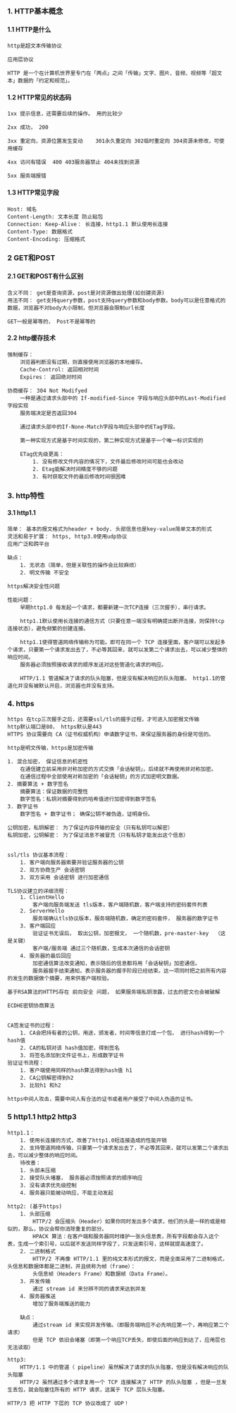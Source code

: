 ### 1. HTTP基本概念

#### 1.1 HTTP是什么

    http是超文本传输协议
    
    应用层协议

    HTTP 是一个在计算机世界里专门在「两点」之间「传输」文字、图片、音频、视频等「超文本」数据的「约定和规范」。

#### 1.2 HTTP常见的状态码

    1xx 提示信息，还需要后续的操作。 用的比较少

    2xx 成功， 200

    3xx 重定向，资源位置发生变动    301永久重定向 302临时重定向 304资源未修改，可使用缓存

    4xx 访问有错误  400 403服务器禁止 404未找到资源

    5xx 服务端报错   

#### 1.3 HTTP常见字段

    Host: 域名
    Content-Length: 文本长度 防止粘包
    Connection: Keep-Alive： 长连接，http1.1 默认使用长连接
    Content-Type: 数据格式
    Content-Encoding: 压缩格式


### 2 GET和POST

#### 2.1 GET和POST有什么区别

    含义不同： get是查询资源，post是对资源做出处理(如创建资源)
    用法不同： get支持query参数，post支持query参数和body参数。body可以是任意格式的数据，浏览器不对body大小限制，但浏览器会限制url长度
    
    GET一般是幂等的， Post不是幂等的

#### 2.2 http缓存技术

    强制缓存：
        浏览器判断没有过期，则直接使用浏览器的本地缓存。
        Cache-Control: 返回相对时间
        Expires： 返回绝对时间

    协商缓存： 304 Not Modifyed
        一种是通过请求头部中的 If-modified-Since 字段与响应头部中的Last-Modified字段实现
        服务端决定是否返回304

        通过请求头部中的If-None-Match字段与响应头部中的ETag字段。

        第一种实现方式是基于时间实现的，第二种实现方式是基于一个唯一标识实现的

        ETag优先级更高：
            1. 没有修改文件内容的情况下，文件最后修改时间可能也会改动
            2. Etag能解决时间精度不够的问题
            3. 有时获取文件的最后修改时间很困难
        

### 3. http特性
    
#### 3.1 http1.1
    简单： 基本的报文格式为header + body. 头部信息也是key-value简单文本的形式
    灵活和易于扩展： https, http3.0使用udp协议
    应用广泛和跨平台

    缺点：
        1. 无状态（简单，但是关联性的操作会比较麻烦）
        2. 明文传输 不安全

    https解决安全性问题

    性能问题：
        早期http1.0 每发起一个请求，都要新建一次TCP连接（三次握手），串行请求。

        http1.1默认使用长连接的通信方式（只要任意一端没有明确提出断开连接，则保持tcp连接状态），避免频繁的创建连接。

        http1.1使得管道网络传输称为可能。即可在同一个 TCP 连接里面，客户端可以发起多个请求，只要第一个请求发出去了，不必等其回来，就可以发第二个请求出去，可以减少整体的响应时间。
        服务器必须按照接收请求的顺序发送对这些管道化请求的响应。

        HTTP/1.1 管道解决了请求的队头阻塞，但是没有解决响应的队头阻塞。 http1.1的管道化并没有被默认开启，浏览器也并没有支持。

### 4. https

    https 在tcp三次握手之后，还需要ssl/tls的握手过程，才可进入加密报文传输
    http默认端口是80， https默认是443
    HTTPS 协议需要向 CA（证书权威机构）申请数字证书，来保证服务器的身份是可信的。

    http是明文传输，https是加密传输

    1. 混合加密， 保证信息的机密性
        在通信建立前采用非对称加密的方式交换「会话秘钥」，后续就不再使用非对称加密。
        在通信过程中全部使用对称加密的「会话秘钥」的方式加密明文数据。
    2. 摘要算法 + 数字签名
        摘要算法：保证数据的完整性
        数字签名：私钥对摘要得到的哈希值进行加密得到数字签名
    3. 数字证书
        数字签名 + 数字证书； 确保公钥不被伪造，证明身份。

    公钥加密，私钥解密： 为了保证内容传输的安全（只有私钥可以解密）
    私钥加密，公钥解密： 为了保证消息不被冒充（只有私钥才能发出这个信息）

    
    ssl/tls 协议基本流程：
        1. 客户端向服务器索要并验证服务器的公钥
        2. 双方协商生产 会话密钥
        3. 双方采用 会话密钥 进行加密通信

    TLS协议建立的详细流程：
        1. ClientHello
            客户端向服务端发送 tls版本，客户端随机数，客户端支持的密码套件列表
        2. ServerHello
            服务端确认tls协议版本，服务端随机数，确定的密码套件， 服务器的数字证书
        3. 客户端回应
            验证证书无误后， 取出公钥，加密报文， 一个随机数，pre-master-key  （这是关键）
            客户端/服务端 通过三个随机数，生成本次通信的会话密钥
        4. 服务器的最后回应
            加密通信算法改变通知，表示随后的信息都将用「会话秘钥」加密通信。
            服务器握手结束通知，表示服务器的握手阶段已经结束。这一项同时把之前所有内容的发生的数据做个摘要，用来供客户端校验。
        
    基于RSA算法的HTTPS存在 前向安全 问题， 如果服务端私钥泄露，过去的密文也会被破解

    ECDHE密钥协商算法

    
    CA签发证书的过程：
        1. CA会把持有者的公钥，用途，颁发者，时间等信息打成一个包， 进行hash得到一个hash值
        2. CA的私钥对该 hash值加密，得到签名
        3. 将签名添加到文件证书上，形成数字证书
    验证证书流程：
        1. 客户端使用同样的hash算法得到hash值 h1
        2. CA公钥解密得到h2
        3. 比较h1 和h2

    https中间人攻击，需要中间人有合法的证书或者用户接受了中间人伪造的证书。

### 5 http1.1 http2 http3

    http1.1： 
        1. 使用长连接的方式，改善了http1.0短连接造成的性能开销
        2. 支持管道网络传输，只要第一个请求发出去了，不必等其回来，就可以发第二个请求出去，可以减少整体的响应时间。
        待改善：
        1. 头部未压缩
        2. 接受队头堵塞， 服务器必须按照请求的顺序响应
        3. 没有请求优先级控制
        4. 服务器只能被动响应，不能主动发起

    http2: (基于https)
        1. 头部压缩
            HTTP/2 会压缩头（Header）如果你同时发出多个请求，他们的头是一样的或是相似的，那么，协议会帮你消除重复的部分。
            HPACK 算法：在客户端和服务器同时维护一张头信息表，所有字段都会存入这个表，生成一个索引号，以后就不发送同样字段了，只发送索引号，这样就提高速度了。
        2. 二进制格式
            HTTP/2 不再像 HTTP/1.1 里的纯文本形式的报文，而是全面采用了二进制格式，头信息和数据体都是二进制，并且统称为帧（frame）：
            头信息帧（Headers Frame）和数据帧（Data Frame）。
        3. 并发传输
            通过 stream id 来分辨不同的请求来达到并发
        4. 服务器推送
            增加了服务端推送的能力

        缺点：
            通过stream id 来实现并发传输。（即服务端响应不必先响应第一个，再响应第二个请求）
            但是 TCP 依旧会堵塞（即第一个响应TCP丢失，即使后面的响应到达了，应用层也无法读取）

    http3:
        HTTP/1.1 中的管道（ pipeline）虽然解决了请求的队头阻塞，但是没有解决响应的队头阻塞
        HTTP/2 虽然通过多个请求复用一个 TCP 连接解决了 HTTP 的队头阻塞 ，但是一旦发生丢包，就会阻塞住所有的 HTTP 请求，这属于 TCP 层队头阻塞。

    HTTP/3 把 HTTP 下层的 TCP 协议改成了 UDP！
            
    